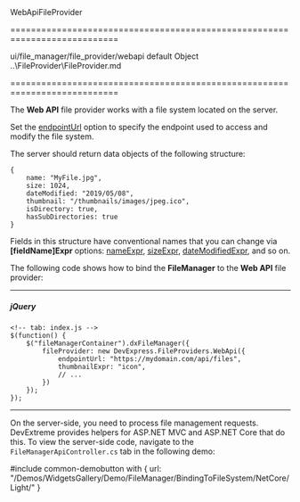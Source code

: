 <!--id-->WebApiFileProvider<!--/id-->
===========================================================================
<!--module-->ui/file_manager/file_provider/webapi<!--/module-->
<!--export-->default<!--/export-->
<!--type-->Object<!--/type-->
<!--inherits-->..\FileProvider\FileProvider.md<!--/inherits-->
===========================================================================

<!--shortDescription-->
The **Web API** file provider works with a file system located on the server.
<!--/shortDescription-->

<!--fullDescription-->
Set the [endpointUrl](/Documentation/ApiReference/UI_Widgets/dxFileManager/File_Providers/Web_API/Configuration/#endpointUrl) option to specify the endpoint used to access and modify the file system.

The server should return data objects of the following structure:

    {
        name: "MyFile.jpg",
        size: 1024,
        dateModified: "2019/05/08",
        thumbnail: "/thumbnails/images/jpeg.ico",
        isDirectory: true,
        hasSubDirectories: true
    }

Fields in this structure have conventional names that you can change via **[fieldName]Expr** options: [nameExpr](/Documentation/ApiReference/UI_Widgets/dxFileManager/File_Providers/Web_API/Configuration/#nameExpr), [sizeExpr](/Documentation/ApiReference/UI_Widgets/dxFileManager/File_Providers/Web_API/Configuration/#sizeExpr), [dateModifiedExpr](/Documentation/ApiReference/UI_Widgets/dxFileManager/File_Providers/Web_API/Configuration/#dateModifiedExpr), and so on.

The following code shows how to bind the **FileManager** to the **Web API** file provider:

---
##### jQuery

    <!-- tab: index.js -->
    $(function() {
        $("fileManagerContainer").dxFileManager({
            fileProvider: new DevExpress.FileProviders.WebApi({
                endpointUrl: "https://mydomain.com/api/files",
                thumbnailExpr: "icon",
                // ...
            })
        });
    });

---

On the server-side, you need to process file management requests. DevExtreme provides helpers for ASP.NET MVC and ASP.NET Core that do this. To view the server-side code, navigate to the `FileManagerApiController.cs` tab in the following demo:

#include common-demobutton with {
    url: "/Demos/WidgetsGallery/Demo/FileManager/BindingToFileSystem/NetCore/Light/"
}
<!--/fullDescription-->